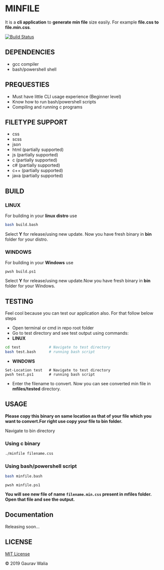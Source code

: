 # MINFILE

It is a **cli application** to **generate min file** size easily. For example **file.css to file.min.css**.

[![Build Status](https://travis-ci.com/GauravWalia19/minfile.svg?branch=master)](https://travis-ci.com/GauravWalia19/minfile)

## DEPENDENCIES

* gcc compiler
* bash/powershell shell

## PREQUESTIES

* Must have little CLI usage experience (Beginner level)
* Know how to run bash/powershell scripts
* Compiling and running c programs

## FILETYPE SUPPORT

* css
* scss
* json
* html (partially supported)
* js (partially supported)
* c (partially supported)
* c# (partially supported)
* c++ (partially supported)
* java (partially supported)

## BUILD

### LINUX

For building in your **linux distro** use

```bash
bash build.bash
```

Select **Y** for release/using new update. Now you have fresh binary in **bin** folder for your distro.

### WINDOWS

For building in your **Windows** use

```pwsh
pwsh build.ps1
```

Select **Y** for release/using new update.Now you have fresh binary in **bin** folder for your Windows.

## TESTING

Feel cool because you can test our application also. For that follow below steps

* Open terminal or cmd in repo root folder
* Go to test directory and see test output using commands:
* **LINUX**

```bash
cd test             # Navigate to test directory
bash test.bash      # running bash script
```

* **WINDOWS**

```pwsh
Set-Location test   # Navigate to test directory
pwsh test.ps1       # running bash script
```

* Enter the filename to convert. Now you can see converted min file in **mfiles/tested** directory.

## USAGE

**Please copy this binary on same location as that of your file which you want to convert.For right use copy your file to bin folder.**

Navigate to bin directory

### Using c binary

```bash
./minfile filename.css
```

### Using bash/powershell script

```bash
bash minfile.bash
```

```pwsh
pwsh minfile.ps1
```

**You will see new file of name `filename.min.css` present in mfiles folder. Open that file and see the output.**

## Documentation

Releasing soon...

## LICENSE

[MIT License](LICENSE)

:copyright: 2019 Gaurav Walia